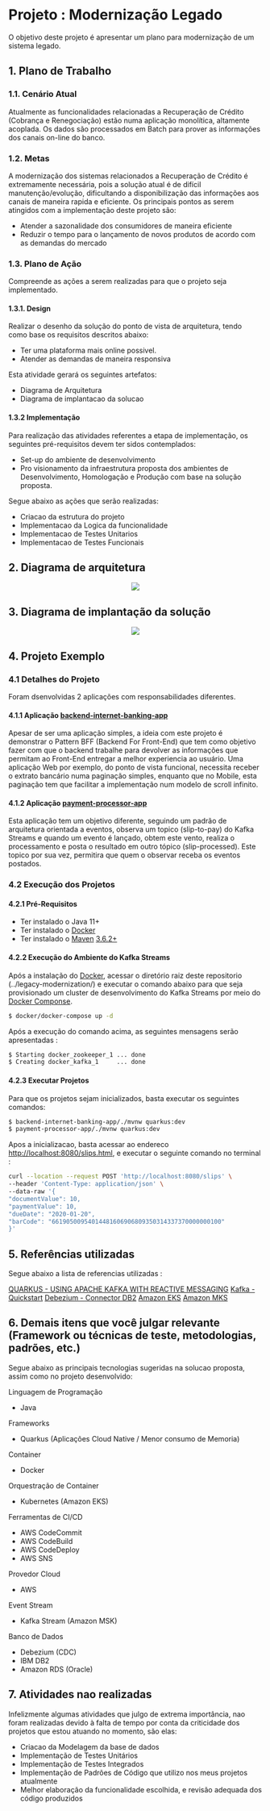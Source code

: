 # Projeto : Modernização Legado

O objetivo deste projeto é apresentar um plano para modernização de um sistema legado.

## 1. Plano de Trabalho

### 1.1. Cenário Atual

 Atualmente as funcionalidades relacionadas a Recuperação de Crédito (Cobrança e Renegociação) estão
 numa aplicação monolítica, altamente acoplada. Os dados são processados em Batch para prover as informações 
 dos canais on-line do banco.

### 1.2. Metas

A modernização dos sistemas relacionados a Recuperação de Crédito é extremamente necessária, pois a 
solução atual é de difícil manutenção/evolução, dificultando a disponibilização das informações aos 
canais de maneira rapida e eficiente. Os principais pontos as serem atingidos com a implementação 
deste projeto são:

- Atender a sazonalidade dos consumidores de maneira eficiente
- Reduzir o tempo para o lançamento de novos produtos de acordo com as demandas do mercado

### 1.3. Plano de Ação

Compreende as ações a serem realizadas para que o projeto seja implementado. 

#### 1.3.1. Design

Realizar o desenho da solução do ponto de vista de arquitetura, tendo como base os requisitos descritos abaixo:

- Ter uma plataforma mais online possivel.
- Atender as demandas de maneira responsiva

Esta atividade gerará os seguintes artefatos: 

- Diagrama de Arquitetura
- Diagrama de implantacao da solucao

#### 1.3.2 Implementação

Para realização das atividades referentes a etapa de implementação, os seguintes pré-requisitos devem 
ter sidos contemplados:

- Set-up do ambiente de desenvolvimento
- Pro visionamento da infraestrutura proposta dos ambientes de Desenvolvimento, Homologação e Produção com base na solução proposta.

Segue abaixo as ações que serão realizadas:

- Criacao da estrutura do projeto
- Implementacao da Logica da funcionalidade 
- Implementacao de Testes Unitarios
- Implementacao de Testes Funcionais

## 2. Diagrama de arquitetura

<p align="center" >
<img src="https://github.com/ads1986/legacy-modernization/blob/main/artifacts/diagrama-arquitetura.jpeg"/>
</p>

## 3. Diagrama de implantação da solução

<p align="center" >
<img src="https://github.com/ads1986/legacy-modernization/blob/main/artifacts/diagrama-implantacao.jpeg"/>
</p>

## 4. Projeto Exemplo

### 4.1 Detalhes do Projeto

Foram dsenvolvidas 2 aplicações com responsabilidades diferentes.

#### 4.1.1 Aplicação [backend-internet-banking-app](https://github.com/ads1986/legacy-modernization/tree/main/backend-internet-banking-app)

Apesar de ser uma aplicação simples, a ideia com este projeto é demonstrar o Pattern BFF (Backend For Front-End) que tem como objetivo fazer com que o backend 
trabalhe para devolver as informações que permitam ao Front-End entregar a melhor experiencia ao usuário. Uma aplicação Web por exemplo, do ponto de vista funcional, 
necessita receber o extrato bancário numa paginação simples, enquanto que no Mobile, esta paginação tem que facilitar a implementação num modelo de scroll infinito.

#### 4.1.2 Aplicação [payment-processor-app](https://github.com/ads1986/legacy-modernization/tree/main/payment-processor-app)

Esta aplicação tem um objetivo diferente, seguindo um padrão de arquitetura orientada a eventos, observa um topico (slip-to-pay) do Kafka Streams e quando
um evento é lançado, obtem este vento, realiza o processamento e posta o resultado em outro tópico (slip-processed). Este topico por sua vez, permitira que quem o observar
receba os eventos postados.

### 4.2 Execução dos Projetos

#### 4.2.1 Pré-Requisitos

- Ter instalado o Java 11+
- Ter instalado o [Docker](https://docs.docker.com/get-docker/)
- Ter instalado o [Maven](https://maven.apache.org/) [3.6.2+](https://maven.apache.org/download.cgi)

#### 4.2.2 Execução do Ambiente do Kafka Streams

Após a instalação do [Docker](https://docs.docker.com/get-docker/), acessar o diretório raiz deste repositorio (../legacy-modernization/) e executar o comando abaixo para que seja provisionado 
um cluster de desenvolvimento do Kafka Streams por meio do [Docker Componse](https://docs.docker.com/compose/).

```sh
$ docker/docker-compose up -d
```

Após a execução do comando acima, as seguintes mensagens serão apresentadas :

```sh
$ Starting docker_zookeeper_1 ... done
$ Creating docker_kafka_1     ... done
```

#### 4.2.3 Executar Projetos

Para que os projetos sejam inicializados, basta executar os seguintes comandos:

```sh
$ backend-internet-banking-app/./mvnw quarkus:dev
$ payment-processor-app/./mvnw quarkus:dev
```

Apos a inicializacao, basta acessar ao endereco [http://localhost:8080/slips.html](http://localhost:8080/slips.html), e executar 
o seguinte comando no terminal :

```sh
curl --location --request POST 'http://localhost:8080/slips' \
--header 'Content-Type: application/json' \
--data-raw '{
"documentValue": 10,
"paymentValue": 10,
"dueDate": "2020-01-20",
"barCode": "66190500954014481606906809350314337370000000100"
}'
```
## 5. Referências utilizadas

Segue abaixo a lista de referencias utilizadas :

[QUARKUS - USING APACHE KAFKA WITH REACTIVE MESSAGING](https://quarkus.io/guides/kafka)
[Kafka - Quickstart](https://kafka.apache.org/quickstart)
[Debezium - Connector DB2](https://debezium.io/documentation/reference/connectors/db2.html)
[Amazon EKS](https://aws.amazon.com/pt/eks)
[Amazon MKS](https://aws.amazon.com/pt/msk/)

## 6. Demais itens que você julgar relevante (Framework ou técnicas de teste, metodologias, padrões, etc.)

Segue abaixo as principais tecnologias sugeridas na solucao proposta, assim como no projeto desenvolvido:

Linguagem de Programação
- Java

Frameworks
- Quarkus (Aplicações Cloud Native / Menor consumo de Memoria)

Container
- Docker

Orquestração de Container
- Kubernetes (Amazon EKS)

Ferramentas de CI/CD
- AWS CodeCommit
- AWS CodeBuild
- AWS CodeDeploy
- AWS SNS

Provedor Cloud
- AWS

Event Stream
- Kafka Stream (Amazon MSK)

Banco de Dados
- Debezium (CDC)
- IBM DB2
- Amazon RDS (Oracle)

## 7. Atividades nao realizadas

Infelizmente algumas atividades que julgo de extrema importância, nao foram realizadas devido à falta de tempo 
por conta da criticidade dos projetos que estou atuando no momento, são elas:

- Criacao da Modelagem da base de dados
- Implementação de Testes Unitários 
- Implementação de Testes Integrados
- Implementação de Padrões de Código que utilizo nos meus projetos atualmente
- Melhor elaboração da funcionalidade escolhida, e revisão adequada dos código produzidos
